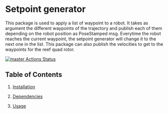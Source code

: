 # Setpoint generator

This package is used to apply a list of waypoint to a robot. It takes as argument the different waypoints of the trajectory and publish each of them depending on the robot position as PoseStamped msg. Everytime the robot reaches the current waypoint, the setpoint generator will change it to the next one in the list. This package can also publish the velocities to get to the waypoints for the reef quad rotor.


[![master Actions Status](https://github.com/uf-reef-avl/setpoint_generator/workflows/master/badge.svg)](https://github.com/uf-reef-avl/setpoint_generator/actions)


**Table of Contents**
---------------------

1. [Installation](#Installation)

2. [Dependencies](#Dependencies)

3. [Usage](#Usage)
